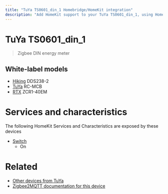 ```yaml
---
title: "TuYa TS0601_din_1 Homebridge/HomeKit integration"
description: "Add HomeKit support to your TuYa TS0601_din_1, using Homebridge, Zigbee2MQTT and homebridge-z2m."
---
```

<!---
This file has been GENERATED using src/docgen/docgen.ts
DO NOT EDIT THIS FILE MANUALLY!
-->
# TuYa TS0601_din_1
> Zigbee DIN energy meter


## White-label models
* [Hiking](../index.md#hiking) DDS238-2
* [TuYa](../index.md#tuya) RC-MCB
* [RTX](../index.md#rtx) ZCR1-40EM

# Services and characteristics
The following HomeKit Services and Characteristics are exposed by
these devices

* [Switch](../../switch.md)
  * On


# Related
* [Other devices from TuYa](../index.md#tuya)
* [Zigbee2MQTT documentation for this device](https://www.zigbee2mqtt.io/devices/TS0601_din_1.html)